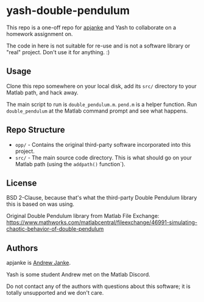 # yash-double-pendulum

This repo is a one-off repo for [apjanke](https://apjanke.net) and Yash to collaborate on a homework assignment on.

The code in here is not suitable for re-use and is not a software library or "real" project. Don't use it for anything. :)

## Usage

Clone this repo somewhere on your local disk, add its `src/` directory to your Matlab path, and hack away.

The main script to run is `double_pendulum.m`. `pend.m` is a helper function. Run `double_pendulum` at the Matlab command prompt and see what happens.

## Repo Structure

* `opp/` - Contains the original third-party software incorporated into this project.
* `src/` - The main source code directory. This is what should go on your Matlab path (using the `addpath()` function`).

## License

BSD 2-Clause, because that's what the third-party Double Pendulum library this is based on was using.

Original Double Pendulum library from Matlab File Exchange: <https://www.mathworks.com/matlabcentral/fileexchange/46991-simulating-chaotic-behavior-of-double-pendulum>

## Authors

apjanke is [Andrew Janke](https://apjanke.net).

Yash is some student Andrew met on the Matlab Discord.

Do not contact any of the authors with questions about this software; it is totally unsupported and we don't care.
